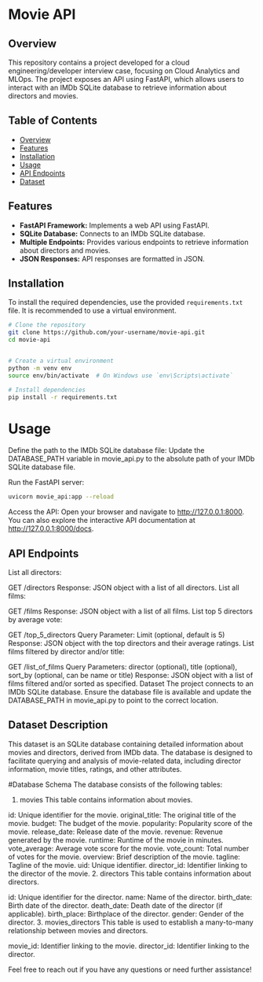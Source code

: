 # Movie API

## Overview

This repository contains a project developed for a cloud engineering/developer interview case, focusing on Cloud Analytics and MLOps. The project exposes an API using FastAPI, which allows users to interact with an IMDb SQLite database to retrieve information about directors and movies.

## Table of Contents

- [Overview](#overview)
- [Features](#features)
- [Installation](#installation)
- [Usage](#usage)
- [API Endpoints](#api-endpoints)
- [Dataset](#dataset)


## Features

- **FastAPI Framework:** Implements a web API using FastAPI.
- **SQLite Database:** Connects to an IMDb SQLite database.
- **Multiple Endpoints:** Provides various endpoints to retrieve information about directors and movies.
- **JSON Responses:** API responses are formatted in JSON.

## Installation

To install the required dependencies, use the provided `requirements.txt` file. It is recommended to use a virtual environment.

```bash
# Clone the repository
git clone https://github.com/your-username/movie-api.git
cd movie-api


# Create a virtual environment
python -m venv env
source env/bin/activate  # On Windows use `env\Scripts\activate`

# Install dependencies
pip install -r requirements.txt
```
# Usage
Define the path to the IMDb SQLite database file: Update the DATABASE_PATH variable in movie_api.py to the absolute path of your IMDb SQLite database file.

Run the FastAPI server:

```bash
uvicorn movie_api:app --reload
```
Access the API: Open your browser and navigate to http://127.0.0.1:8000. You can also explore the interactive API documentation at http://127.0.0.1:8000/docs.

## API Endpoints
List all directors:

GET /directors
Response: JSON object with a list of all directors.
List all films:

GET /films
Response: JSON object with a list of all films.
List top 5 directors by average vote:

GET /top_5_directors
Query Parameter: Limit (optional, default is 5)
Response: JSON object with the top directors and their average ratings.
List films filtered by director and/or title:

GET /list_of_films
Query Parameters: director (optional), title (optional), sort_by (optional, can be name or title)
Response: JSON object with a list of films filtered and/or sorted as specified.
Dataset
The project connects to an IMDb SQLite database. Ensure the database file is available and update the DATABASE_PATH in movie_api.py to point to the correct location.


## Dataset Description
This dataset is an SQLite database containing detailed information about movies and directors, derived from IMDb data. The database is designed to facilitate querying and analysis of movie-related data, including director information, movie titles, ratings, and other attributes.

#Database Schema
The database consists of the following tables:

1. movies
This table contains information about movies.

id: Unique identifier for the movie.
original_title: The original title of the movie.
budget: The budget of the movie.
popularity: Popularity score of the movie.
release_date: Release date of the movie.
revenue: Revenue generated by the movie.
runtime: Runtime of the movie in minutes.
vote_average: Average vote score for the movie.
vote_count: Total number of votes for the movie.
overview: Brief description of the movie.
tagline: Tagline of the movie.
uid: Unique identifier.
director_id: Identifier linking to the director of the movie.
2. directors
This table contains information about directors.

id: Unique identifier for the director.
name: Name of the director.
birth_date: Birth date of the director.
death_date: Death date of the director (if applicable).
birth_place: Birthplace of the director.
gender: Gender of the director.
3. movies_directors
This table is used to establish a many-to-many relationship between movies and directors.

movie_id: Identifier linking to the movie.
director_id: Identifier linking to the director.

Feel free to reach out if you have any questions or need further assistance!
